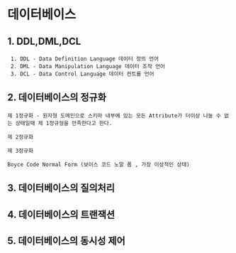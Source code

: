 # 데이터베이스 

##  1. DDL,DML,DCL

     1. DDL - Data Definition Language 데이터 정의 언어
     2. DML - Data Manipulation Language 데이터 조작 언어
     3. DCL - Data Control Language 데이터 컨트롤 언어


##  2. 데이터베이스의 정규화

    제 1정규화 - 원자형 도메인으로 스키마 내부에 있는 모든 Attribute가 더이상 나눌 수 없는 상태일때 제 1정규형을 만족한다고 한다.

    제 2정규화   

    제 3정규화    

    Boyce Code Normal Form (보이스 코드 노말 폼 , 가장 이상적인 상태)

##  3. 데이터베이스의 질의처리

##  4. 데이터베이스의 트랜잭션

##  5. 데이터베이스의 동시성 제어